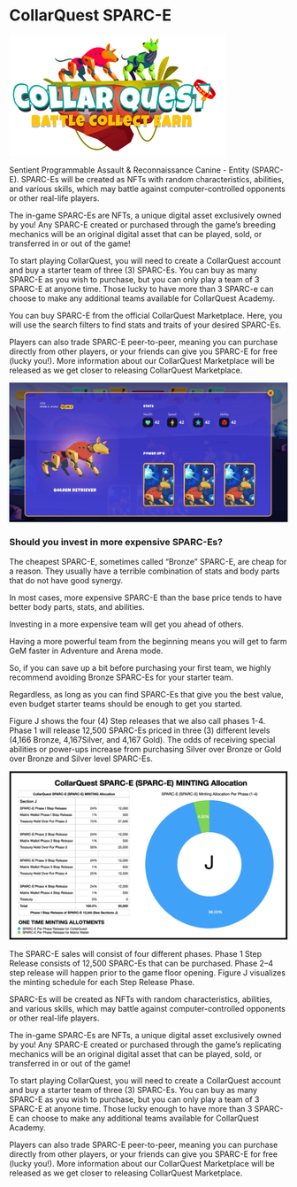 # CollarQuest SPARC-E

![CollarQuest a Metaverse Play2Earn Ecosystem](../../.gitbook/assets/CollarQuest-SM.png)

Sentient Programmable Assault & Reconnaissance Canine - Entity (SPARC-E). SPARC-Es will be created as NFTs with random characteristics, abilities, and various skills, which may battle against computer-controlled opponents or other real-life players.

The in-game SPARC-Es are NFTs, a unique digital asset exclusively owned by you! Any SPARC-E created or purchased through the game’s breeding mechanics will be an original digital asset that can be played, sold, or transferred in or out of the game!

To start playing CollarQuest, you will need to create a CollarQuest account and buy a starter team of three (3) SPARC-Es. You can buy as many SPARC-E as you wish to purchase, but you can only play a team of 3 SPARC-E at anyone time. Those lucky to have more than 3 SPARC-e can choose to make any additional teams available for CollarQuest Academy.

You can buy SPARC-E from the official CollarQuest Marketplace. Here, you will use the search filters to find stats and traits of your desired SPARC-Es.

Players can also trade SPARC-E peer-to-peer, meaning you can purchase directly from other players, or your friends can give you SPARC-E for free (lucky you!). More information about our CollarQuest Marketplace will be released as we get closer to releasing CollarQuest Marketplace.

![SPARC-E STATS](../../.gitbook/assets/SPARC-E.png)

### Should you invest in more expensive SPARC-Es?

The cheapest SPARC-E, sometimes called “Bronze” SPARC-E, are cheap for a reason. They usually have a terrible combination of stats and body parts that do not have good synergy.

In most cases, more expensive SPARC-E than the base price tends to have better body parts, stats, and abilities.

Investing in a more expensive team will get you ahead of others.

Having a more powerful team from the beginning means you will get to farm GeM faster in Adventure and Arena mode.

So, if you can save up a bit before purchasing your first team, we highly recommend avoiding Bronze SPARC-Es for your starter team.

Regardless, as long as you can find SPARC-Es that give you the best value, even budget starter teams should be enough to get you started.

Figure J shows the four (4) Step releases that we also call phases 1-4. Phase 1 will release 12,500 SPARC-Es priced in three (3) different levels (4,166 Bronze, 4,167Silver, and 4,167 Gold). The odds of receiving special abilities or power-ups increase from purchasing Silver over Bronze or Gold over Bronze and Silver level SPARC-Es.

![Figure J (Subject to change)](<../../.gitbook/assets/SPARC-E Minting.png>)

The SPARC-E sales will consist of four different phases. Phase 1 Step Release consists of 12,500 SPARC-Es that can be purchased. Phase 2–4 step release will happen prior to the game floor opening. Figure J visualizes the minting schedule for each Step Release Phase.&#x20;

SPARC-Es will be created as NFTs with random characteristics, abilities, and various skills, which may battle against computer-controlled opponents or other real-life players.&#x20;

The in-game SPARC-Es are NFTs, a unique digital asset exclusively owned by you! Any SPARC-E created or purchased through the game’s replicating mechanics will be an original digital asset that can be played, sold, or transferred in or out of the game!&#x20;

To start playing CollarQuest, you will need to create a CollarQuest account and buy a starter team of three (3) SPARC-Es. You can buy as many SPARC-E as you wish to purchase, but you can only play a team of 3 SPARC-E at anyone time. Those lucky enough to have more than 3 SPARC-E can choose to make any additional teams available for CollarQuest Academy.&#x20;

Players can also trade SPARC-E peer-to-peer, meaning you can purchase directly from other players, or your friends can give you SPARC-E for free (lucky you!). More information about our CollarQuest Marketplace will be released as we get closer to releasing CollarQuest Marketplace.
